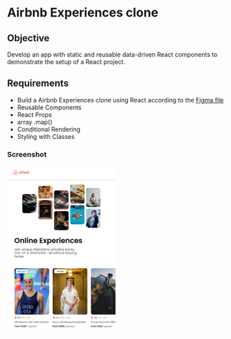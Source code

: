 # Airbnb Experiences clone  

## Objective

Develop an app with static and reusable data-driven React components to demonstrate the setup of a React project. 

## Requirements
- Build a Airbnb Experiences clone using React according to the <a href="https://www.figma.com/file/nGwev6ALOxfraEPjM6pwSE/Airbnb-Experiences?t=NbHKXoLZZVEf0T5U-1">Figma file</a>
- Reusable Components
- React Props
- array .map()
- Conditional Rendering
- Styling with Classes

### Screenshot
<img src="src/images/project-thumbnail.png" width="50%"/> 
